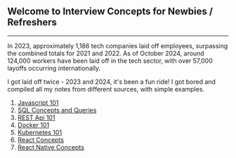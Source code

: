 ## Welcome to Interview Concepts for Newbies / Refreshers

---

In 2023, approximately 1,186 tech companies laid off employees, surpassing the combined totals for 2021 and 2022. As of October 2024, around 124,000 workers have been laid off in the tech sector, with over 57,000 layoffs occurring internationally.

I got laid off twice - 2023 and 2024, it's been a fun ride! I got bored and compiled all my notes from different sources, with simple examples.

1. [Javascript 101](https://github.com/ivymorenomt/Interview-Concepts-for-Newbies/blob/main/javascript101.md)
2. [SQL Concepts and Queries](https://github.com/ivymorenomt/Interview-Concepts-for-Newbies/blob/main/sql101.md)
3. [REST Api 101](https://github.com/ivymorenomt/Interview-Concepts-for-Newbies/blob/main/restapi.md)
4. [Docker 101](https://github.com/ivymorenomt/Interview-Concepts-for-Newbies/blob/main/docker101.md)
5. [Kubernetes 101](https://github.com/ivymorenomt/Interview-Concepts-for-Newbies/blob/main/kubernetes.md)
6. [React Concepts](https://github.com/ivymorenomt/Interview-Concepts-for-Newbies/blob/main/react.md)
7. [React Native Concepts](https://github.com/ivymorenomt/Tech-Concepts-for-Newbies/blob/main/reactnative.md)
